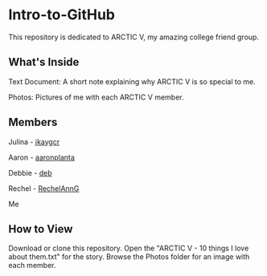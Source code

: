 # Intro-to-GitHub

This repository is dedicated to ARCTIC V, my amazing college friend group.

## What's Inside
Text Document: A short note explaining why ARCTIC V is so special to me.

Photos: Pictures of me with each ARCTIC V member.
## Members

Julina - [jkaygcr](https://github.com/jkgacura09)

Aaron - [aaronplanta](https://github.com/aaronplanta)

Debbie - [deb](https://github.com/Debbie-Tolibas)

Rechel - [RechelAnnG](https://github.com/RechelAnnG)

Me

## How to View
Download or clone this repository.
Open the "ARCTIC V - 10 things I love about them.txt" for the story.
Browse the Photos folder for an image with each member.
